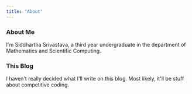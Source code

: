 ```yaml
---
title: "About"
---
```


### About Me

I'm Siddhartha Srivastava, a third year undergraduate in the department of Mathematics and Scientific Computing. 

### This Blog

I haven't really decided what I'll write on this blog. Most likely, it'll be stuff about competitive coding.
